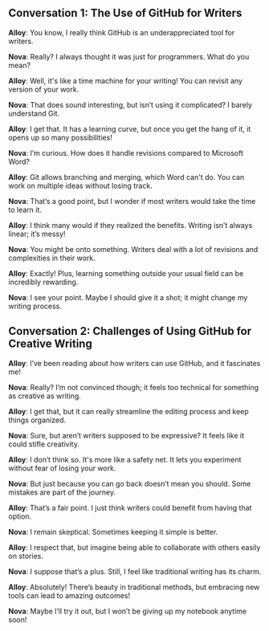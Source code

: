 
## Conversation 1: The Use of GitHub for Writers

**Alloy**: You know, I really think GitHub is an underappreciated tool for writers.

**Nova**: Really? I always thought it was just for programmers. What do you mean?

**Alloy**: Well, it's like a time machine for your writing! You can revisit any version of your work.

**Nova**: That does sound interesting, but isn’t using it complicated? I barely understand Git.

**Alloy**: I get that. It has a learning curve, but once you get the hang of it, it opens up so many possibilities!

**Nova**: I’m curious. How does it handle revisions compared to Microsoft Word?

**Alloy**: Git allows branching and merging, which Word can't do. You can work on multiple ideas without losing track.

**Nova**: That’s a good point, but I wonder if most writers would take the time to learn it.

**Alloy**: I think many would if they realized the benefits. Writing isn’t always linear; it’s messy!

**Nova**: You might be onto something. Writers deal with a lot of revisions and complexities in their work.

**Alloy**: Exactly! Plus, learning something outside your usual field can be incredibly rewarding.

**Nova**: I see your point. Maybe I should give it a shot; it might change my writing process.

## Conversation 2: Challenges of Using GitHub for Creative Writing

**Alloy**: I’ve been reading about how writers can use GitHub, and it fascinates me!

**Nova**: Really? I’m not convinced though; it feels too technical for something as creative as writing.

**Alloy**: I get that, but it can really streamline the editing process and keep things organized.

**Nova**: Sure, but aren’t writers supposed to be expressive? It feels like it could stifle creativity.

**Alloy**: I don’t think so. It's more like a safety net. It lets you experiment without fear of losing your work.

**Nova**: But just because you can go back doesn’t mean you should. Some mistakes are part of the journey.

**Alloy**: That’s a fair point. I just think writers could benefit from having that option.

**Nova**: I remain skeptical. Sometimes keeping it simple is better.

**Alloy**: I respect that, but imagine being able to collaborate with others easily on stories.

**Nova**: I suppose that’s a plus. Still, I feel like traditional writing has its charm.

**Alloy**: Absolutely! There’s beauty in traditional methods, but embracing new tools can lead to amazing outcomes!

**Nova**: Maybe I’ll try it out, but I won’t be giving up my notebook anytime soon!
